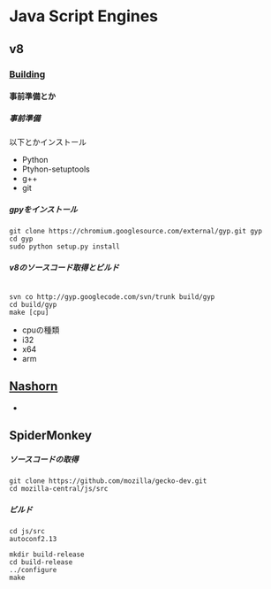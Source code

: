 # Java Script Engines

## v8

### [Building](https://code.google.com/p/v8/wiki/BuildingWithGYP)

#### 事前準備とか

##### 事前準備

以下とかインストール

 + Python 
 + Ptyhon-setuptools
 + g++
 + git

##### gpyをインストール
 
 ```
git clone https://chromium.googlesource.com/external/gyp.git gyp
cd gyp
sudo python setup.py install

 ```
 
##### v8のソースコード取得とビルド


```

svn co http://gyp.googlecode.com/svn/trunk build/gyp
cd build/gyp
make [cpu]

```

 + cpuの種類
  + i32
  + x64
  + arm


## [Nashorn]()

 + 
 
 
## SpiderMonkey

##### ソースコードの取得

```
git clone https://github.com/mozilla/gecko-dev.git
cd mozilla-central/js/src
```

##### ビルド

```
cd js/src
autoconf2.13

mkdir build-release
cd build-release
../configure
make
```

